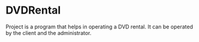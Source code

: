 # DVDRental

Project is a program that helps in operating a DVD rental. It can be operated by the client and the administrator.
